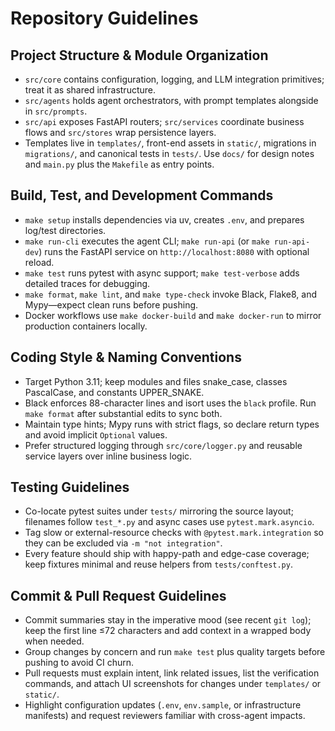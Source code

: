 # Repository Guidelines

## Project Structure & Module Organization
- `src/core` contains configuration, logging, and LLM integration primitives; treat it as shared infrastructure.
- `src/agents` holds agent orchestrators, with prompt templates alongside in `src/prompts`.
- `src/api` exposes FastAPI routers; `src/services` coordinate business flows and `src/stores` wrap persistence layers.
- Templates live in `templates/`, front-end assets in `static/`, migrations in `migrations/`, and canonical tests in `tests/`. Use `docs/` for design notes and `main.py` plus the `Makefile` as entry points.

## Build, Test, and Development Commands
- `make setup` installs dependencies via uv, creates `.env`, and prepares log/test directories.
- `make run-cli` executes the agent CLI; `make run-api` (or `make run-api-dev`) runs the FastAPI service on `http://localhost:8080` with optional reload.
- `make test` runs pytest with async support; `make test-verbose` adds detailed traces for debugging.
- `make format`, `make lint`, and `make type-check` invoke Black, Flake8, and Mypy—expect clean runs before pushing.
- Docker workflows use `make docker-build` and `make docker-run` to mirror production containers locally.

## Coding Style & Naming Conventions
- Target Python 3.11; keep modules and files snake_case, classes PascalCase, and constants UPPER_SNAKE.
- Black enforces 88-character lines and isort uses the `black` profile. Run `make format` after substantial edits to sync both.
- Maintain type hints; Mypy runs with strict flags, so declare return types and avoid implicit `Optional` values.
- Prefer structured logging through `src/core/logger.py` and reusable service layers over inline business logic.

## Testing Guidelines
- Co-locate pytest suites under `tests/` mirroring the source layout; filenames follow `test_*.py` and async cases use `pytest.mark.asyncio`.
- Tag slow or external-resource checks with `@pytest.mark.integration` so they can be excluded via `-m "not integration"`.
- Every feature should ship with happy-path and edge-case coverage; keep fixtures minimal and reuse helpers from `tests/conftest.py`.

## Commit & Pull Request Guidelines
- Commit summaries stay in the imperative mood (see recent `git log`); keep the first line ≤72 characters and add context in a wrapped body when needed.
- Group changes by concern and run `make test` plus quality targets before pushing to avoid CI churn.
- Pull requests must explain intent, link related issues, list the verification commands, and attach UI screenshots for changes under `templates/` or `static/`.
- Highlight configuration updates (`.env`, `env.sample`, or infrastructure manifests) and request reviewers familiar with cross-agent impacts.
